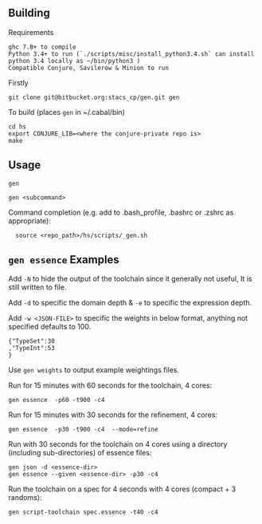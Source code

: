 Building
--------

Requirements

	ghc 7.8+ to compile
	Python 3.4+ to run (`./scripts/misc/install_python3.4.sh` can install python 3.4 locally as ~/bin/python3 )
	Compatible Conjure, Savilerow & Minion to run


Firstly

	git clone git@bitbucket.org:stacs_cp/gen.git gen

To build (places `gen` in ~/.cabal/bin)

	cd hs
	export CONJURE_LIB=<where the conjure-private repo is>
	make


Usage
-----

	gen

	gen <subcommand>

Command completion (e.g. add to .bash_profile, .bashrc or .zshrc as appropriate):

	  source <repo_path>/hs/scripts/_gen.sh


`gen essence` Examples
--------

Add `-N` to hide the output of the toolchain since it generally not useful, It is still written to file.

Add `-d` to specific the domain depth & `-e` to specific the expression depth.

Add `-w <JSON-FILE>` to specific the weights in below format, anything not specified defaults to 100.

	{"TypeSet":30
	,"TypeInt":53
    }

Use `gen weights` to output example weightings files.


Run for 15 minutes with 60 seconds for the toolchain, 4 cores:

	gen essence  -p60 -t900 -c4

Run for 15 minutes with 30 seconds for the refinement, 4 cores:

	gen essence  -p30 -t900 -c4  --mode=refine

Run with 30 seconds for the toolchain on 4 cores using a directory (including sub-directories) of essence files:

	gen json -d <essence-dir>
	gen essence --given <essence-dir> -p30 -c4


Run the toolchain on a spec for 4 seconds with 4 cores (compact + 3 randoms):

	gen script-toolchain spec.essence -t40 -c4
